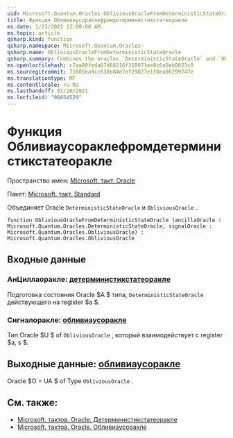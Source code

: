 ```yaml
---
uid: Microsoft.Quantum.Oracles.ObliviousOracleFromDeterministicStateOracle
title: Функция Обливиаусораклефромдетерминистикстатеоракле
ms.date: 1/23/2021 12:00:00 AM
ms.topic: article
qsharp.kind: function
qsharp.namespace: Microsoft.Quantum.Oracles
qsharp.name: ObliviousOracleFromDeterministicStateOracle
qsharp.summary: Combines the oracles `DeterministicStateOracle` and `ObliviousOracle`.
ms.openlocfilehash: c7aa80feda67d68216f318073ee8c6a5eb0653c0
ms.sourcegitcommit: 71605ea9cc630e84e7ef29027e1f0ea06299747e
ms.translationtype: MT
ms.contentlocale: ru-RU
ms.lasthandoff: 01/26/2021
ms.locfileid: "98854529"
---
```

# <a name="obliviousoraclefromdeterministicstateoracle-function"></a>Функция Обливиаусораклефромдетерминистикстатеоракле

Пространство имен: [Microsoft. такт. Oracle](xref:Microsoft.Quantum.Oracles)

Пакет: [Microsoft. такт. Standard](https://nuget.org/packages/Microsoft.Quantum.Standard)


Объединяет Oracle `DeterministicStateOracle` и `ObliviousOracle` .

```qsharp
function ObliviousOracleFromDeterministicStateOracle (ancillaOracle : Microsoft.Quantum.Oracles.DeterministicStateOracle, signalOracle : Microsoft.Quantum.Oracles.ObliviousOracle) : Microsoft.Quantum.Oracles.ObliviousOracle
```


## <a name="input"></a>Входные данные

### <a name="ancillaoracle--deterministicstateoracle"></a>АнЦиллаоракле: [детерминистикстатеоракле](xref:Microsoft.Quantum.Oracles.DeterministicStateOracle)

Подготовка состояния Oracle $A $ типа, `DeterministicStateOracle` действующего на register $a $.


### <a name="signaloracle--obliviousoracle"></a>Сигналоракле: [обливиаусоракле](xref:Microsoft.Quantum.Oracles.ObliviousOracle)

Тип Oracle $U $ of `ObliviousOracle` , который взаимодействует с register $a, s $.



## <a name="output--obliviousoracle"></a>Выходные данные: [обливиаусоракле](xref:Microsoft.Quantum.Oracles.ObliviousOracle)

Oracle $O = UA $ of Type `ObliviousOracle` .

## <a name="see-also"></a>См. также:

- [Microsoft. тактов. Oracle. Детерминистикстатеоракле](xref:Microsoft.Quantum.Oracles.DeterministicStateOracle)
- [Microsoft. тактов. Oracle. Обливиаусоракле](xref:Microsoft.Quantum.Oracles.ObliviousOracle)